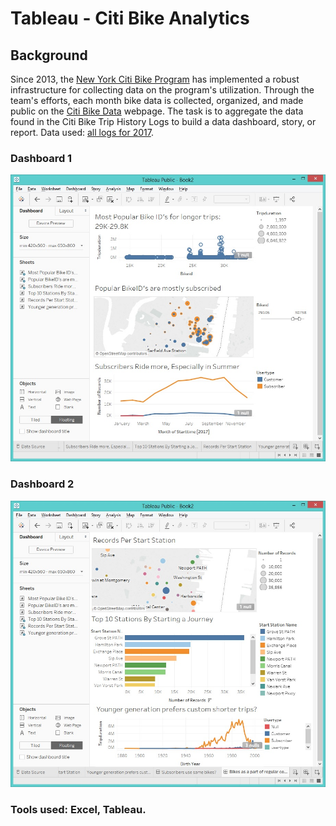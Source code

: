 # Tableau - Citi Bike Analytics

## Background

Since 2013, the [New York Citi Bike Program](https://en.wikipedia.org/wiki/Citi_Bike) has implemented a robust infrastructure for collecting data on the program's utilization. Through the team's efforts, each month bike data is collected, organized, and made public on the [Citi Bike Data](https://www.citibikenyc.com/system-data) webpage.
The task is to aggregate the data found in the Citi Bike Trip History Logs to build a data dashboard, story, or report.
Data used: [all logs for 2017](https://s3.amazonaws.com/tripdata/index.html).
 
### Dashboard 1
![Dashboard1](Dashboard1.jpg)

### Dashboard 2
![Dashboard2](Dashboard2.jpg)

### Tools used: Excel, Tableau.
